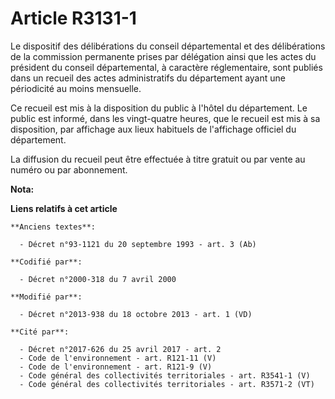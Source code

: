 # Article R3131-1

Le dispositif des délibérations du conseil départemental et des délibérations de la commission permanente prises par
délégation ainsi que les actes du président du conseil départemental, à caractère réglementaire, sont publiés dans un recueil
des actes administratifs du département ayant une périodicité au moins mensuelle. 

Ce recueil est mis à la disposition du public à l'hôtel du département. Le public est informé, dans les vingt-quatre heures,
que le recueil est mis à sa disposition, par affichage aux lieux habituels de l'affichage officiel du département. 

La diffusion du recueil peut être effectuée à titre gratuit ou par vente au numéro ou par abonnement.

**Nota:**



**Liens relatifs à cet article**

	**Anciens textes**:

	  - Décret n°93-1121 du 20 septembre 1993 - art. 3 (Ab)

	**Codifié par**:

	  - Décret n°2000-318 du 7 avril 2000

	**Modifié par**:

	  - Décret n°2013-938 du 18 octobre 2013 - art. 1 (VD)

	**Cité par**:

	  - Décret n°2017-626 du 25 avril 2017 - art. 2
	  - Code de l'environnement - art. R121-11 (V)
	  - Code de l'environnement - art. R121-9 (V)
	  - Code général des collectivités territoriales - art. R3541-1 (V)
	  - Code général des collectivités territoriales - art. R3571-2 (VT)
